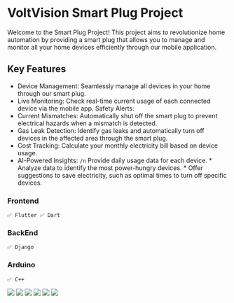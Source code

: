 # VoltVision Smart Plug Project

Welcome to the Smart Plug Project! This project aims to revolutionize home automation by providing a smart plug that allows you to manage and monitor all your home devices efficiently through our mobile application.

## Key Features

- Device Management: Seamlessly manage all devices in your home through our smart plug.
- Live Monitoring: Check real-time current usage of each connected device via the mobile app.
                   Safety Alerts:
- Current Mismatches: Automatically shut off the smart plug to prevent electrical hazards when a mismatch is detected.
- Gas Leak Detection: Identify gas leaks and automatically turn off devices in the affected area through the smart plug.
- Cost Tracking: Calculate your monthly electricity bill based on device usage.
- AI-Powered Insights: `/n` 
        Provide daily usage data for each device.
        * Analyze data to identify the most power-hungry devices.
        * Offer suggestions to save electricity, such as optimal times to turn off specific devices.


### Frontend
    ✅ Flutter ✅ Dart

### BackEnd
    ✅ Django

### Arduino
    ✅ C++

<img src="screenimage/getstartedpage.png">
<img src="screenimage/permissionpage.png">
<img src="screenimage/homepage.png">
<img src="screenimage/devicemanuallyaddpage.png">
<img src="screenimage/livemonitoringpage.png">

<img src="screenimage/voltvisionsmartplug.png">
